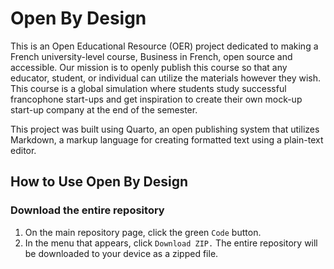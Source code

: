 # Open By Design 

This is an Open Educational Resource (OER) project dedicated to making a French university-level course, Business in French, open source and accessible. 
Our mission is to openly publish this course so that any educator, student, or individual can utilize the materials however they wish. 
This course is a global simulation where students study successful francophone start-ups and get inspiration to create their own mock-up start-up company at the end of the semester.  

This project was built using Quarto, an open publishing system that utilizes Markdown, a markup language for creating formatted text using a plain-text editor.

## How to Use Open By Design

### Download the entire repository
1. On the main repository page, click the green `Code` button.
2. In the menu that appears, click `Download ZIP.` The entire repository will be downloaded to your device as a zipped file.

